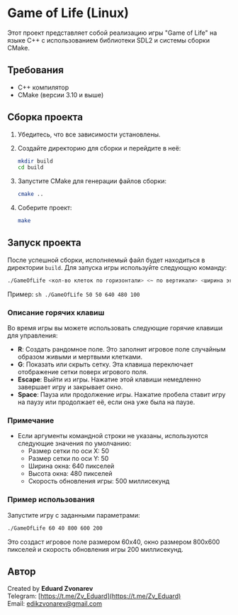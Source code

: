 # Game of Life (Linux)

Этот проект представляет собой реализацию игры "Game of Life" на языке C++ с использованием библиотеки SDL2 и системы сборки CMake.


## Требования

- C++ компилятор
- CMake (версии 3.10 и выше)

## Сборка проекта

1. Убедитесь, что все зависимости установлены.


2. Создайте директорию для сборки и перейдите в неё:

    ```sh
    mkdir build
    cd build
    ```

3. Запустите CMake для генерации файлов сборки:

    ```sh
    cmake ..
    ```

4. Соберите проект:

    ```sh
    make
    ```

## Запуск проекта

После успешной сборки, исполняемый файл будет находиться в директории `build`. Для запуска игры используйте следующую команду:

```sh
./GameOfLife <кол-во клеток по горизонтали> <~ по вертикали> <ширина экрана> <высота экрана> <опционально: скорость игры (мс)>
```

Пример:
    ```sh
    ./GameOfLife 50 50 640 480 100
    ```

### Описание горячих клавиш

Во время игры вы можете использовать следующие горячие клавиши для управления:

- **R**: Создать рандомное поле. Это заполнит игровое поле случайным образом живыми и мертвыми клетками.
- **G**: Показать или скрыть сетку. Эта клавиша переключает отображение сетки поверх игрового поля.
- **Escape**: Выйти из игры. Нажатие этой клавиши немедленно завершает игру и закрывает окно.
- **Space**: Пауза или продолжение игры. Нажатие пробела ставит игру на паузу или продолжает её, если она уже была на паузе.

### Примечание

- Если аргументы командной строки не указаны, используются следующие значения по умолчанию:
  - Размер сетки по оси X: 50
  - Размер сетки по оси Y: 50
  - Ширина окна: 640 пикселей
  - Высота окна: 480 пикселей
  - Скорость обновления игры: 500 миллисекунд

### Пример использования

Запустите игру с заданными параметрами:

```sh
./GameOfLife 60 40 800 600 200
```

Это создаст игровое поле размером 60x40, окно размером 800x600 пикселей и скорость обновления игры 200 миллисекунд.


## Автор

Created by **Eduard Zvonarev**  
Telegram: [https://t.me/Zv_Eduard](https://t.me/Zv_Eduard)  
Email: [edikzvonarev@gmail.com](mailto:edikzvonarev@gmail.com)